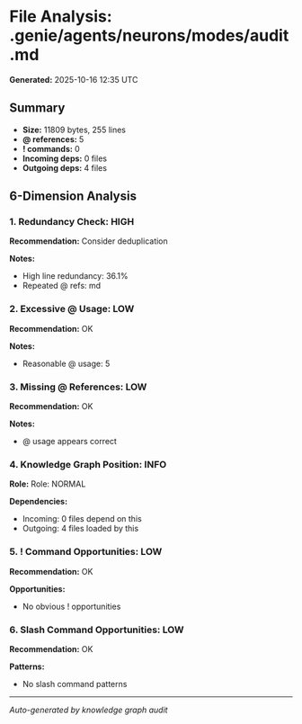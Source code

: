 # File Analysis: .genie/agents/neurons/modes/audit.md

**Generated:** 2025-10-16 12:35 UTC

## Summary

- **Size:** 11809 bytes, 255 lines
- **@ references:** 5
- **! commands:** 0
- **Incoming deps:** 0 files
- **Outgoing deps:** 4 files

## 6-Dimension Analysis

### 1. Redundancy Check: HIGH

**Recommendation:** Consider deduplication

**Notes:**
- High line redundancy: 36.1%
- Repeated @ refs: md

### 2. Excessive @ Usage: LOW

**Recommendation:** OK

**Notes:**
- Reasonable @ usage: 5

### 3. Missing @ References: LOW

**Recommendation:** OK

**Notes:**
- @ usage appears correct

### 4. Knowledge Graph Position: INFO

**Role:** Role: NORMAL

**Dependencies:**
- Incoming: 0 files depend on this
- Outgoing: 4 files loaded by this

### 5. ! Command Opportunities: LOW

**Recommendation:** OK

**Opportunities:**
- No obvious ! opportunities

### 6. Slash Command Opportunities: LOW

**Recommendation:** OK

**Patterns:**
- No slash command patterns

---

*Auto-generated by knowledge graph audit*
